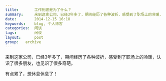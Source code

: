```yaml
---
title:       工作到底是为了什么？
summary:     来到这家公司，已经3年多了，期间经历了各种波折，感受到了职场上的冷暖，认识了很多朋友，也见识了很多奇葩。
date:        2014-12-15 16:18
keywords:    blog, 个人博客
categories:  闲谈
tags:        闲谈
layout:      post
group:   archive
---
```


来到这家公司，已经3年多了，期间经历了各种波折，感受到了职场上的冷暖，认识了很多朋友，也见识了很多奇葩。

有点累了，想休息休息了！
